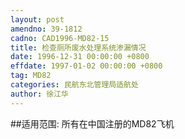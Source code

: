 ```yaml
---
layout: post
amendno: 39-1812
cadno: CAD1996-MD82-15
title: 检查厕所废水处理系统渗漏情况
date: 1996-12-31 00:00:00 +0800
effdate: 1997-01-02 00:00:00 +0800
tag: MD82
categories: 民航东北管理局适航处
author: 徐江华
---
```


##适用范围:
所有在中国注册的MD82飞机

